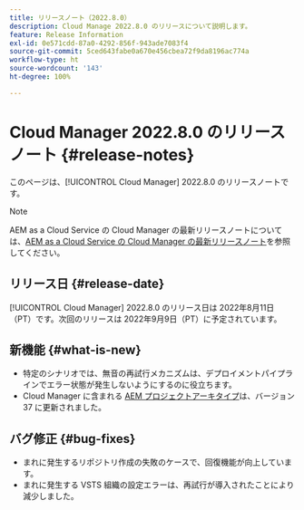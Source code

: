 ```yaml
---
title: リリースノート（2022.8.0）
description: Cloud Manage 2022.8.0 のリリースについて説明します。
feature: Release Information
exl-id: 0e571cdd-87a0-4292-856f-943ade7083f4
source-git-commit: 5ced643fabe0a670e456cbea72f9da8196ac774a
workflow-type: ht
source-wordcount: '143'
ht-degree: 100%

---
```


# Cloud Manager 2022.8.0 のリリースノート {#release-notes}

このページは、[!UICONTROL Cloud Manager] 2022.8.0 のリリースノートです。

>[!NOTE]
>
>AEM as a Cloud Service の Cloud Manager の最新リリースノートについては、[AEM as a Cloud Service の Cloud Manager の最新リリースノート](https://experienceleague.adobe.com/ja/docs/experience-manager-cloud-service/content/release-notes/cloud-manager/current)を参照してください。

## リリース日 {#release-date}

[!UICONTROL Cloud Manager] 2022.8.0 のリリース日は 2022年8月11日（PT）です。次回のリリースは 2022年9月9日（PT）に予定されています。

## 新機能 {#what-is-new}

* 特定のシナリオでは、無音の再試行メカニズムは、デプロイメントパイプラインでエラー状態が発生しないようにするのに役立ちます。
* Cloud Manager に含まれる [AEM プロジェクトアーキタイプ](https://experienceleague.adobe.com/ja/docs/experience-manager-core-components/using/developing/archetype/overview)は、バージョン 37 に更新されました。

## バグ修正 {#bug-fixes}

* まれに発生するリポジトリ作成の失敗のケースで、回復機能が向上しています。
* まれに発生する VSTS 組織の設定エラーは、再試行が導入されたことにより減少しました。
